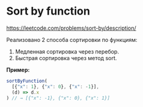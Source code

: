 # Sort by function

https://leetcode.com/problems/sort-by/description/

Реализовано 2 способа сортировки по функциям:
  1. Медленная сортировка через перебор.
  2. Быстрая сортировка через метод sort.

**Пример:**
```js
sortByFunction(
  [{"x": 1}, {"x": 0}, {"x": -1}], 
  (d) => d.x
) // → [{"x": -1}, {"x": 0}, {"x": 1}]
```